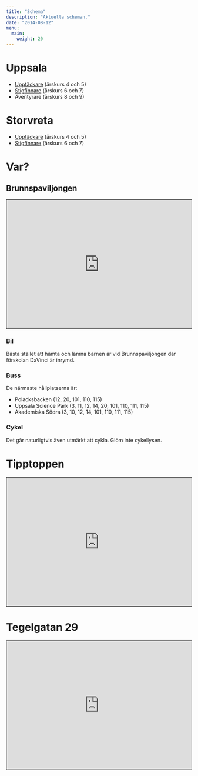 ```yaml
---
title: "Schema"
description: "Aktuella scheman."
date: "2014-08-12"
menu:
  main:
    weight: 20
---
```

# Uppsala

- [Upptäckare](/filer/schema/schema-2014t2-ua-ut.pdf) (årskurs 4 och 5)
- [Stigfinnare](/filer/schema/schema-2014t2-ua-sf.pdf) (årskurs 6 och 7)
- Äventyrare (årskurs 8 och 9)

# Storvreta

- [Upptäckare](/filer/schema/schema-2014t2-sv-ut.pdf) (årskurs 4 och 5)
- [Stigfinnare](/filer/schema/schema-2014t2-sv-sf.pdf) (årskurs 6 och 7)

# Var?

## Brunnspaviljongen

<iframe width="100%" height="350" frameborder="0" scrolling="no" marginheight="0" marginwidth="0" src="http://www.openstreetmap.org/export/embed.html?bbox=17.63601779937744%2C59.83975906463954%2C17.65723943710327%2C59.84918012037049&amp;layer=mapnik&amp;marker=59.84446992580006%2C17.646628618240356" style="border: 1px solid black"></iframe>

### Bil

Bästa stället att hämta och lämna barnen är vid Brunnspaviljongen där förskolan DaVinci är inrymd.

### Buss
De närmaste hållplatserna är:

- Polacksbacken (12, 20, 101, 110, 115)
- Uppsala Science Park (3, 11, 12, 14, 20, 101, 110, 111, 115)
- Akademiska Södra (3, 10, 12, 14, 101, 110, 111, 115)

### Cykel
Det går naturligtvis även utmärkt att cykla. Glöm inte cykellysen.


# Tipptoppen

<iframe width="100%" height="350" frameborder="0" scrolling="no" marginheight="0" marginwidth="0" src="http://www.openstreetmap.org/export/embed.html?bbox=17.699596881866455%2C59.94623172188174%2C17.720818519592285%2C59.95562263159437&amp;layer=mapnik&amp;marker=59.95092750932465%2C17.71020770072937" style="border: 1px solid black"></iframe>

# Tegelgatan 29

<iframe width="100%" height="350" frameborder="0" scrolling="no" marginheight="0" marginwidth="0" src="http://www.openstreetmap.org/export/embed.html?bbox=17.609013319015503%2C59.84782210062049%2C17.619624137878414%2C59.85253182083651&amp;layer=mapnik&amp;marker=59.8501770440428%2C17.61431872844696" style="border: 1px solid black"></iframe>
